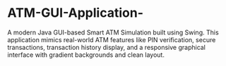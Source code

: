 # ATM-GUI-Application-
A modern Java GUI-based Smart ATM Simulation built using Swing. This application mimics real-world ATM features like PIN verification, secure transactions, transaction history display, and a responsive graphical interface with gradient backgrounds and clean layout.
